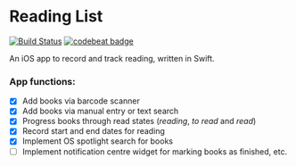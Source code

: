 # Reading List

[![Build Status](https://travis-ci.org/AndrewBennet/readinglist.svg?branch=master)](https://travis-ci.org/AndrewBennet/readinglist)
[![codebeat badge](https://codebeat.co/badges/3f7723a7-8967-436e-b5e9-549e0261603c)](https://codebeat.co/projects/github-com-andrewbennet-readinglist)

An iOS app to record and track reading, written in Swift.

### App functions:

- [x] Add books via barcode scanner
- [x] Add books via manual entry or text search
- [x] Progress books through read states (_reading_, _to read_ and  _read_)
- [x] Record start and end dates for reading
- [x] Implement OS spotlight search for books
- [ ] Implement notification centre widget for marking books as finished, etc.
